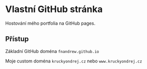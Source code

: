# Vlastní GitHub stránka
Hostování mého portfolia na GitHub pages.

## Přístup
Základní GitHub doména `fnandrew.github.io`

Moje custom doména `kruckyondrej.cz` nebo `www.kruckyondrej.cz`
